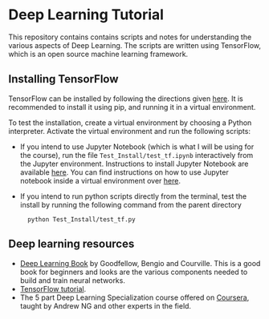 # Deep Learning Tutorial

This repository contains contains scripts and notes for understanding the various aspects of Deep Learning. The scripts are written using TensorFlow, which is an open source machine learning framework.

## Installing TensorFlow
TensorFlow can be installed by following the directions given [here](https://www.tensorflow.org/install). It is recommended to install it using pip, and running it in a virtual environment.

To test the installation, create a virtual environment by choosing a Python interpreter. Activate the virtual environment and run the following scripts:

* If you intend to use Jupyter Notebook (which is what I will be using for the course), run the file `Test_Install/test_tf.ipynb` interactively from the Jupyter environment. Instructions to install Jupyter Notebook are available [here](https://jupyter.org/install). You can find instructions on how to use Jupyter notebook inside a virtual environment over [here](https://anbasile.github.io/programming/2017/06/25/jupyter-venv/).

* If you intend to run python scripts directly from the terminal, test the install by running the following command from the parent directory

		python Test_Install/test_tf.py
	
		

## Deep learning resources

*  [Deep Learning Book](https://www.deeplearningbook.org/) by Goodfellow, Bengio and Courville. This is a good book for beginners and looks are the various components needed to build and train neural networks.
*  [TensorFlow tutorial](https://www.tensorflow.org/tutorials/).
*  The 5 part Deep Learning Specialization course offered on [Coursera](https://www.coursera.org/specializations/deep-learning), taught by Andrew NG and other experts in the field.

